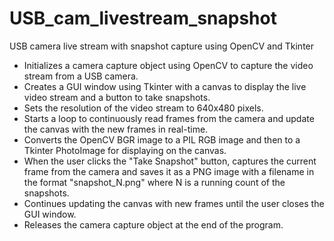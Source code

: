# USB_cam_livestream_snapshot
USB camera live stream with snapshot capture using OpenCV and Tkinter

   - Initializes a camera capture object using OpenCV to capture the video stream from a USB camera.
   - Creates a GUI window using Tkinter with a canvas to display the live video stream and a button to take snapshots.
   - Sets the resolution of the video stream to 640x480 pixels.
   - Starts a loop to continuously read frames from the camera and update the canvas with the new frames in real-time.
   - Converts the OpenCV BGR image to a PIL RGB image and then to a Tkinter PhotoImage for displaying on the canvas.
   - When the user clicks the "Take Snapshot" button, captures the current frame from the camera and saves it as a PNG image with a filename in the format "snapshot_N.png" where N is a running count of the snapshots.
   - Continues updating the canvas with new frames until the user closes the GUI window.
   - Releases the camera capture object at the end of the program.
